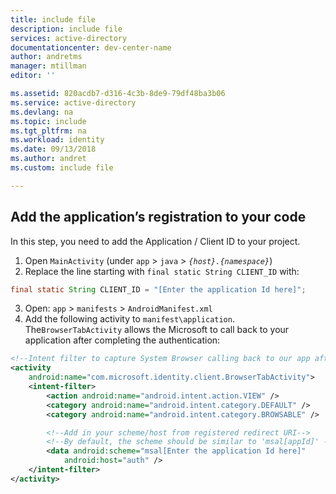 ```yaml
---
title: include file
description: include file
services: active-directory
documentationcenter: dev-center-name
author: andretms
manager: mtillman
editor: ''

ms.assetid: 820acdb7-d316-4c3b-8de9-79df48ba3b06
ms.service: active-directory
ms.devlang: na
ms.topic: include
ms.tgt_pltfrm: na
ms.workload: identity
ms.date: 09/13/2018
ms.author: andret
ms.custom: include file 

---
```


## Add the application’s registration to your code

In this step, you need to add the Application / Client ID to your project.

1.	Open `MainActivity` (under `app` > `java` > *`{host}.{namespace}`*)
2.	Replace the line starting with `final static String CLIENT_ID` with:
```java
final static String CLIENT_ID = "[Enter the application Id here]";
```
3. Open: `app` > `manifests` > `AndroidManifest.xml`
4. Add the following activity to `manifest\application`. The`BrowserTabActivity` allows the Microsoft to call back to your application after completing the authentication:

```xml
<!--Intent filter to capture System Browser calling back to our app after Sign In-->
<activity
    android:name="com.microsoft.identity.client.BrowserTabActivity">
    <intent-filter>
        <action android:name="android.intent.action.VIEW" />
        <category android:name="android.intent.category.DEFAULT" />
        <category android:name="android.intent.category.BROWSABLE" />

        <!--Add in your scheme/host from registered redirect URI-->
        <!--By default, the scheme should be similar to 'msal[appId]' -->
        <data android:scheme="msal[Enter the application Id here]"
            android:host="auth" />
    </intent-filter>
</activity>
```

